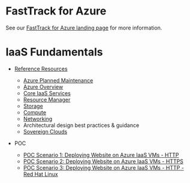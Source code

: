 # FastTrack for Azure

See our [FastTrack for Azure landing page](https://github.com/Azure/FastTrackForAzure) for more information.


# IaaS Fundamentals 

* [Reference Resources](articles/iaas-fundamentals-reference-resources.md)
    * [Azure Planned Maintenance](articles/iaas-fundamentals-reference-resources.md#azure-planned-maintenance)
    * [Azure Overview](articles/iaas-fundamentals-reference-resources.md#azure-overview)
    * [Core IaaS Services](articles/iaas-fundamentals-reference-resources.md#core-iaas-services)
    * [Resource Manager](articles/iaas-fundamentals-reference-resources.md#resource-manager)
    * [Storage](articles/iaas-fundamentals-reference-resources.md#storage)
    * [Compute](articles/iaas-fundamentals-reference-resources.md#compute)
    * [Networking](articles/iaas-fundamentals-reference-resources.md#networking)
    * Architectural design best practices & guidance
    * [Sovereign Clouds](articles/iaas-fundamentals-reference-resources.md#sovereign-clouds)
    
* POC
    * [POC Scenario 1: Deploying Website on Azure IaaS VMs - HTTP](articles/website-on-iaas-http.md)
    * [POC Scenario 2: Deploying Website on Azure IaaS VMs - HTTPS](articles/website-on-iaas-https.md)
    * [POC Scenario 3: Deploying Website on Azure IaaS VMs - HTTP - Red Hat Linux](articles/website-on-iaas-http-rhel.md)

